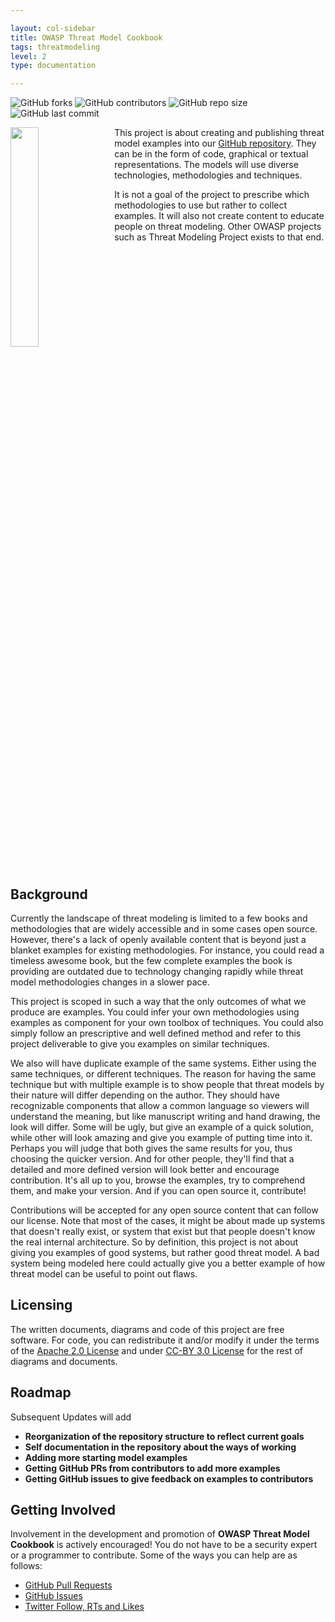 ```yaml
---

layout: col-sidebar
title: OWASP Threat Model Cookbook
tags: threatmodeling
level: 2
type: documentation

---
```

![GitHub forks](https://img.shields.io/github/forks/OWASP/threat-model-cookbook?style=social)
![GitHub contributors](https://img.shields.io/github/contributors/OWASP/threat-model-cookbook?logo=github&style=social)
![GitHub repo size](https://img.shields.io/github/repo-size/OWASP/threat-model-cookbook?logo=github&style=social)
![GitHub last commit](https://img.shields.io/github/last-commit/OWASP/threat-model-cookbook?logo=github&style=social)

<img src="assets/images/owasp_tmcb_logo.jpg" style="float: left; width: 30%; margin-right: 15px; margin-bottom: 15px;">

This project is about creating and publishing threat model examples into our [GitHub repository](https://github.com/OWASP/threat-model-cookbook). They can be in the form of code, graphical or textual representations. The models will use diverse technologies, methodologies and techniques.

It is not a goal of the project to prescribe which methodologies to use but rather to collect examples. It will also not create content to educate people on threat modeling. Other OWASP projects such as Threat Modeling Project exists to that end.
<br style="clear: left;"/>

## Background
Currently the landscape of threat modeling is limited to a few books and methodologies that are widely accessible and in some cases open source. However, there's a lack of openly available content that is beyond just a blanket examples for existing methodologies. For instance, you could read a timeless awesome book, but the few complete examples the book is providing are outdated due to technology changing rapidly while threat model methodologies changes in a slower pace.

This project is scoped in such a way that the only outcomes of what we produce are examples. You could infer your own methodologies using examples as component for your own toolbox of techniques. You could also simply follow an prescriptive and well defined method and refer to this project deliverable to give you examples on similar techniques.

We also will have duplicate example of the same systems. Either using the same techniques, or different techniques. The reason for having the same technique but with multiple example is to show people that threat models by their nature will differ depending on the author. They should have recognizable components that allow a common language so viewers will understand the meaning, but like manuscript writing and hand drawing, the look will differ. Some will be ugly, but give an example of a quick solution, while other will look amazing and give you example of putting time into it. Perhaps you will judge that both gives the same results for you, thus choosing the quicker version. And for other people, they'll find that a detailed and more defined version will look better and encourage contribution. It's all up to you, browse the examples, try to comprehend them, and make your version. And if you can open source it, contribute!

Contributions will be accepted for any open source content that can follow our license. Note that most of the cases, it might be about made up systems that doesn't really exist, or system that exist but that people doesn't know the real internal architecture. So by definition, this project is not about giving you examples of good systems, but rather good threat model. A bad system being modeled here could actually give you a better example of how threat model can be useful to point out flaws.

## Licensing
The written documents, diagrams and code of this project are free software. For code, you can redistribute it and/or modify it under the terms of the [Apache 2.0 License](https://apache.org/licenses/LICENSE-2.0.html) and under [CC-BY 3.0 License](https://creativecommons.org/licenses/by/3.0/) for the rest of diagrams and documents.

## Roadmap
Subsequent Updates will add
<strong>
* Reorganization of the repository structure to reflect current goals
* Self documentation in the repository about the ways of working
* Adding more starting model examples
* Getting GitHub PRs from contributors to add more examples
* Getting GitHub issues to give feedback on examples to contributors
</strong>

## Getting Involved
Involvement in the development and promotion of <strong>OWASP Threat Model Cookbook</strong> is actively encouraged!
You do not have to be a security expert or a programmer to contribute.
Some of the ways you can help are as follows:
* [GitHub Pull Requests](https://github.com/OWASP/threat-model-cookbook)
* [GitHub Issues](https://github.com/OWASP/threat-model-cookbook/issues)
* [Twitter Follow, RTs and Likes](https://twitter.com/OWASP_tmcb)

